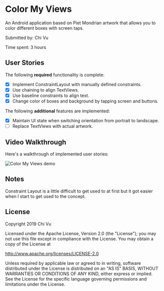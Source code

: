 # Color My Views

An Android application based on Piet Mondrian artwork that allows you to color different boxes with screen taps.

Submitted by: Chi Vu

Time spent: 3 hours

## User Stories

The following **required** functionality is complete:

* [X] Implement ConstraintLayout with manually defined constraints.
* [X] Use chaining to align TextViews.
* [X] Use baseline constraints to align text.
* [X] Change color of boxes and background by tapping screen and buttons.

The following **additional** features are implemented:

* [X] Maintain UI state when switching orientation from portrait to landscape.
* [ ] Replace TextViews with actual artwork.

## Video Walkthrough 

Here's a walkthrough of implemented user stories:

<img src='colorMyViews_demo.gif' title='Color My Views animated demo' alt='Color My Views demo' />

## Notes

Constraint Layout is a little difficult to get used to at first but it got easier
when I start to get used to the concept.

## License

Copyright 2019 Chi Vu

Licensed under the Apache License, Version 2.0 (the "License");
you may not use this file except in compliance with the License.
You may obtain a copy of the License at

http://www.apache.org/licenses/LICENSE-2.0

Unless required by applicable law or agreed to in writing, software
distributed under the License is distributed on an "AS IS" BASIS,
WITHOUT WARRANTIES OR CONDITIONS OF ANY KIND, either express or implied.
See the License for the specific language governing permissions and
limitations under the License.

